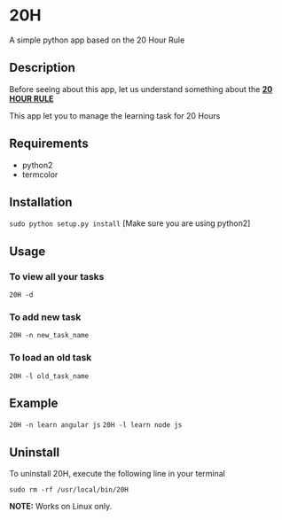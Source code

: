 # 20H
A simple python app based on the 20 Hour Rule

## Description
Before seeing about this app, let us understand something about the <a href="https://first20hours.com/">**20 HOUR RULE**</a>

This app let you to manage the learning task for 20 Hours

## Requirements ##
* python2
* termcolor

## Installation ##
``sudo python setup.py install``
[Make sure you are using python2]

## Usage ##
### To view all your tasks ###
``20H -d``

### To add new task ###
``20H -n new_task_name``

### To load an old task ###
``20H -l old_task_name``

## Example ##
``20H -n learn angular js``
``20H -l learn node js``

## Uninstall ##
To uninstall 20H, execute the following line in your terminal

``sudo rm -rf /usr/local/bin/20H``


**NOTE:** Works on Linux only.
